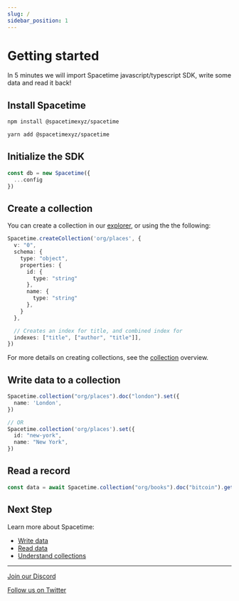 ```yaml
---
slug: /
sidebar_position: 1
---
```


# Getting started

In 5 minutes we will import Spacetime javascript/typescript SDK, write some data and read it back!

## Install Spacetime

```bash
npm install @spacetimexyz/spacetime
```
```bash
yarn add @spacetimexyz/spacetime
```

## Initialize the SDK

```typescript
const db = new Spacetime({
  ...config
})
```

## Create a collection

You can create a collection in our [explorer](https://explorer.testnet.spacetime.is), or using the the following:

```ts
Spacetime.createCollection('org/places', {
  v: "0",
  schema: {
    type: "object",
    properties: {
      id: {
        type: "string"
      },
      name: {
        type: "string"
      },
    }
  },

  // Creates an index for title, and combined index for 
  indexes: ["title", ["author", "title"]],
})
```

For more details on creating collections, see the [collection](/collections) overview.


## Write data to a collection

```typescript
Spacetime.collection("org/places").doc("london").set({ 
  name: 'London',
})

// OR
Spacetime.collection('org/places').set({ 
  id: "new-york",
  name: "New York",
})
```

## Read a record

```typescript
const data = await Spacetime.collection("org/books").doc("bitcoin").get()
```

## Next Step

Learn more about Spacetime:

* [Write data](/write)
* [Read data](/read)
* [Understand collections](/read)

---

[Join our Discord](https://discord.com/invite/DrXkRpCFDX)

[Follow us on Twitter]( https://twitter.com/spacetime_is)